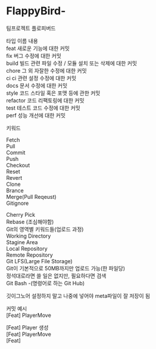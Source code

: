 # FlappyBird-
팀프로젝트 플로피버드


타입 이름	내용   
feat	새로운 기능에 대한 커밋   
fix	버그 수정에 대한 커밋   
build	빌드 관련 파일 수정 / 모듈 설치 또는 삭제에 대한 커밋   
chore	그 외 자잘한 수정에 대한 커밋   
ci	ci 관련 설정 수정에 대한 커밋   
docs	문서 수정에 대한 커밋   
style	코드 스타일 혹은 포맷 등에 관한 커밋   
refactor	코드 리팩토링에 대한 커밋   
test	테스트 코드 수정에 대한 커밋   
perf	성능 개선에 대한 커밋   


키워드

Fetch   
Pull   
Commit   
Push   
Checkout   
Reset   
Revert   
Clone   
Brance   
Merge(Pull Reqeust)   
Gitignore   
   
Cherry Pick   
Rebase (조심해야함)   
Git의 영역별 키워드들(업로드 과정)   
	Working Directory   
	Stagine Area   
	Local Repository   
	Remote Repository   
Git LFS(Large File Storage)   
	Git이 기본적으로 50MB까지만 업로드 가능(한 파일당)   
	정석대로라면 쓸 일은 없지만, 필요하다면 검색   
Git Bash -(명령어로 하는 Git Hub)   
   
   
깃이그노어 설정하지 말고 나중에 넣어야 meta파일이 잘 저장이 됨   
   
   
커밋 예시   
[Feat] PlayerMove   
   
[Feat] Player 생성   
[Feat] PlayerMove   
[Feat]    
